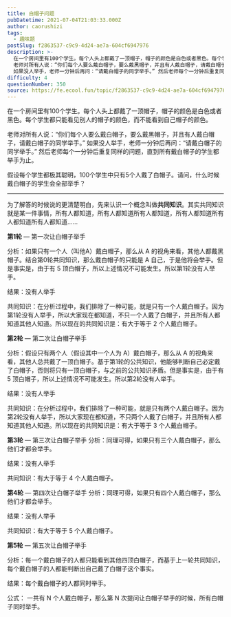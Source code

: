 ```yaml
---
title: 白帽子问题
pubDatetime: 2021-07-04T21:03:33.000Z
author: caorushizi
tags:
  - 趣味题
postSlug: f2863537-c9c9-4d24-ae7a-604cf6947976
description: >-
  在一个房间里有100个学生。每个人头上都戴了一顶帽子，帽子的颜色是白色或者黑色。每个学生都只能看见别人的帽子的颜色，而不能看到自己帽子的颜色。
  老师对所有人说：“你们每个人要么戴白帽子，要么戴黑帽子，并且有人戴白帽子，请戴白帽子的同学举手。”
  如果没人举手，老师一分钟后再问：“请戴白帽子的同学举手。” 然后老师每个一分钟后重复同样的问题，直到所有戴白帽子的学生都举手为止。 假设每个学生都极其聪明，
difficulty: 4
questionNumber: 350
source: https://fe.ecool.fun/topic/f2863537-c9c9-4d24-ae7a-604cf6947976
---
```


在一个房间里有100个学生。每个人头上都戴了一顶帽子，帽子的颜色是白色或者黑色。每个学生都只能看见别人的帽子的颜色，而不能看到自己帽子的颜色。

老师对所有人说：“你们每个人要么戴白帽子，要么戴黑帽子，并且有人戴白帽子，请戴白帽子的同学举手。” 如果没人举手，老师一分钟后再问：“请戴白帽子的同学举手。” 然后老师每个一分钟后重复同样的问题，直到所有戴白帽子的学生都举手为止。

假设每个学生都极其聪明，100个学生中只有5个人戴了白帽子。请问，什么时候戴白帽子的学生会全部举手？

---

为了解答的时候说的更清楚明白，先来认识一个概念叫做**共同知识**。其实共同知识就是某一件事情，所有人都知道，所有人都知道所有人都知道，所有人都知道所有人都知道所有人都知道……

**第1轮** — 第一次让白帽子举手

分析：如果只有一个人（叫他A）戴白帽子，那么从 A 的视角来看，其他人都戴黑帽子。结合第0轮共同知识，那么戴白帽子的只能是 A 自己，于是他将会举手。但是事实是，由于有 5 顶白帽子，所以上述情况不可能发生。所以第1轮没有人举手。

结果：没有人举手

共同知识：在分析过程中，我们排除了一种可能，就是只有一个人戴白帽子。因为第1轮没有人举手，所以大家现在都知道，不只一个人戴了白帽子，并且所有人都知道其他人知道。所以现在的共同知识是：有大于等于 2 个人戴白帽子。

**第2轮** — 第二次让白帽子举手

分析：假设只有两个人（假设其中一个人为 A）戴白帽子，那么从 A 的视角来看，其他人总共戴了一顶白帽子。基于第1轮的公共知识，他能够判断自己必定戴了白帽子，否则将只有一顶白帽子，与之前的公共知识矛盾。但是事实是，由于有 5 顶白帽子，所以上述情况不可能发生。所以第2轮没有人举手。

结果：没有人举手

共同知识：在分析过程中，我们排除了一种可能，就是只有两个人戴白帽子。因为第2轮没有人举手，所以大家现在都知道，不只两个人戴了白帽子，并且所有人都知道其他人知道。所以现在的共同知识是：有大于等于 3 个人戴白帽子。

**第3轮** — 第三次让白帽子举手
分析：同理可得，如果只有三个人戴白帽子，那么他们才都会举手。

结果：没有人举手

共同知识：有大于等于 4 个人戴白帽子。

**第4轮** — 第四次让白帽子举手
分析：同理可得，如果只有四个人戴白帽子，那么他们才都会举手。

结果：没有人举手

共同知识：有大于等于 5 个人戴白帽子。

**第5轮** — 第五次让白帽子举手

分析：每一个戴白帽子的人都只能看到其他四顶白帽子，而基于上一轮共同知识，每个戴白帽子的人都能判断出自己戴了白帽子这个事实。

结果：每个戴白帽子的人都同时举手。

公式：
一共有 N 个人戴白帽子，那么第 N 次提问让白帽子举手的时候，所有白帽子同时举手。


